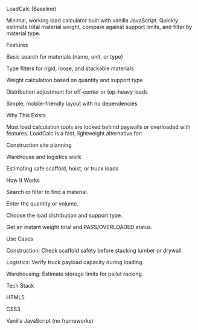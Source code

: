 LoadCalc (Baseline)

Minimal, working load calculator built with vanilla JavaScript.
Quickly estimate total material weight, compare against support limits, and filter by material type.

Features

Basic search for materials (name, unit, or type)

Type filters for rigid, loose, and stackable materials

Weight calculation based on quantity and support type

Distribution adjustment for off-center or top-heavy loads

Simple, mobile-friendly layout with no dependencies

Why This Exists

Most load calculation tools are locked behind paywalls or overloaded with features.
LoadCalc is a fast, lightweight alternative for:

Construction site planning

Warehouse and logistics work

Estimating safe scaffold, hoist, or truck loads

How It Works

Search or filter to find a material.

Enter the quantity or volume.

Choose the load distribution and support type.

Get an instant weight total and PASS/OVERLOADED status.

Use Cases

Construction: Check scaffold safety before stacking lumber or drywall.

Logistics: Verify truck payload capacity during loading.

Warehousing: Estimate storage limits for pallet racking.

Tech Stack

HTML5

CSS3

Vanilla JavaScript (no frameworks)
